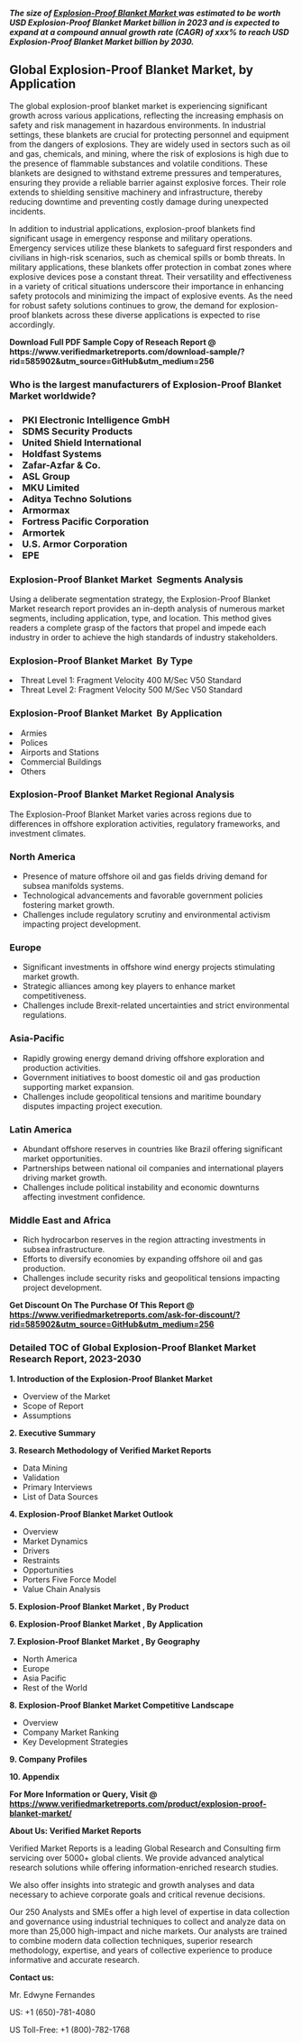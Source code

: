 <p><em><strong>The size of <a href="https://www.verifiedmarketreports.com/download-sample/?rid=585902&utm_source=GitHub&utm_medium=256" target="_blank">Explosion-Proof Blanket Market </a> was estimated to be worth USD Explosion-Proof Blanket Market billion in 2023 and is expected to expand at a compound annual growth rate (CAGR) of xxx% to reach USD Explosion-Proof Blanket Market billion by 2030.</strong></em><br /><h2>Global Explosion-Proof Blanket Market, by Application</h2><p>The global explosion-proof blanket market is experiencing significant growth across various applications, reflecting the increasing emphasis on safety and risk management in hazardous environments. In industrial settings, these blankets are crucial for protecting personnel and equipment from the dangers of explosions. They are widely used in sectors such as oil and gas, chemicals, and mining, where the risk of explosions is high due to the presence of flammable substances and volatile conditions. These blankets are designed to withstand extreme pressures and temperatures, ensuring they provide a reliable barrier against explosive forces. Their role extends to shielding sensitive machinery and infrastructure, thereby reducing downtime and preventing costly damage during unexpected incidents.</p><p>In addition to industrial applications, explosion-proof blankets find significant usage in emergency response and military operations. Emergency services utilize these blankets to safeguard first responders and civilians in high-risk scenarios, such as chemical spills or bomb threats. In military applications, these blankets offer protection in combat zones where explosive devices pose a constant threat. Their versatility and effectiveness in a variety of critical situations underscore their importance in enhancing safety protocols and minimizing the impact of explosive events. As the need for robust safety solutions continues to grow, the demand for explosion-proof blankets across these diverse applications is expected to rise accordingly.</p></p><p id="" class=""><strong>Download Full PDF Sample Copy of Reseach Report @ <a target="">https://www.verifiedmarketreports.com/download-sample/?rid=585902&utm_source=GitHub&utm_medium=256</a></strong></p><h3 id="" class="">Who is the largest manufacturers of&nbsp;Explosion-Proof Blanket Market worldwide?</h3><h3 class=""></Li><Li>PKI Electronic Intelligence GmbH</Li><Li> SDMS Security Products</Li><Li> United Shield International</Li><Li> Holdfast Systems</Li><Li> Zafar-Azfar & Co.</Li><Li> ASL Group</Li><Li> MKU Limited</Li><Li> Aditya Techno Solutions</Li><Li> Armormax</Li><Li> Fortress Pacific Corporation</Li><Li> Armortek</Li><Li> U.S. Armor Corporation</Li><Li> EPE</h3><h3 id="" class="">Explosion-Proof Blanket Market &nbsp;Segments Analysis</h3><p id="" class="">Using a deliberate segmentation strategy, the Explosion-Proof Blanket Market research report provides an in-depth analysis of numerous market segments, including application, type, and location. This method gives readers a complete grasp of the factors that propel and impede each industry in order to achieve the high standards of industry stakeholders.</p><h3 id="" class="">Explosion-Proof Blanket Market &nbsp;By Type</h3><p></Li><Li>Threat Level 1: Fragment Velocity 400 M/Sec V50 Standard</Li><Li> Threat Level 2: Fragment Velocity 500 M/Sec V50 Standard</p><h3 id="" class="">Explosion-Proof Blanket Market &nbsp;By Application</h3><p class=""></Li><Li>Armies</Li><Li> Polices</Li><Li> Airports and Stations</Li><Li> Commercial Buildings</Li><Li> Others</p><h3 id="" class="">Explosion-Proof Blanket Market Regional Analysis</h3><p id="" class="">The Explosion-Proof Blanket Market varies across regions due to differences in offshore exploration activities, regulatory frameworks, and investment climates.</p><h3 id="" class="">North America</h3><ul><li>Presence of mature offshore oil and gas fields driving demand for subsea manifolds systems.</li><li>Technological advancements and favorable government policies fostering market growth.</li><li>Challenges include regulatory scrutiny and environmental activism impacting project development.</li></ul><h3 id="" class="">Europe</h3><ul><li>Significant investments in offshore wind energy projects stimulating market growth.</li><li>Strategic alliances among key players to enhance market competitiveness.</li><li>Challenges include Brexit-related uncertainties and strict environmental regulations.</li></ul><h3 id="" class="">Asia-Pacific</h3><ul><li>Rapidly growing energy demand driving offshore exploration and production activities.</li><li>Government initiatives to boost domestic oil and gas production supporting market expansion.</li><li>Challenges include geopolitical tensions and maritime boundary disputes impacting project execution.</li></ul><h3 id="" class="">Latin America</h3><ul><li>Abundant offshore reserves in countries like Brazil offering significant market opportunities.</li><li>Partnerships between national oil companies and international players driving market growth.</li><li>Challenges include political instability and economic downturns affecting investment confidence.</li></ul><h3 id="" class="">Middle East and Africa</h3><ul><li>Rich hydrocarbon reserves in the region attracting investments in subsea infrastructure.</li><li>Efforts to diversify economies by expanding offshore oil and gas production.</li><li>Challenges include security risks and geopolitical tensions impacting project development.</li></ul><p id="" class=""><strong>Get Discount On The Purchase Of This Report @ <a href="https://www.verifiedmarketreports.com/ask-for-discount/?rid=585902&utm_source=GitHub&utm_medium=256" target="_blank">https://www.verifiedmarketreports.com/ask-for-discount/?rid=585902&utm_source=GitHub&utm_medium=256</a></strong></p><h3 id="" class="">Detailed TOC of Global Explosion-Proof Blanket Market Research Report, 2023-2030</h3><p id="" class=""><strong>1. Introduction of the Explosion-Proof Blanket Market </strong></p><ul><li>Overview of the Market</li><li>Scope of Report</li><li>Assumptions</li></ul><p id="" class=""><strong>2. Executive Summary</strong></p><p id="" class=""><strong>3. Research Methodology of Verified Market Reports</strong></p><ul><li>Data Mining</li><li>Validation</li><li>Primary Interviews</li><li>List of Data Sources</li></ul><p id="" class=""><strong>4. Explosion-Proof Blanket Market Outlook</strong></p><ul><li>Overview</li><li>Market Dynamics</li><li>Drivers</li><li>Restraints</li><li>Opportunities</li><li>Porters Five Force Model</li><li>Value Chain Analysis</li></ul><p id="" class=""><strong>5. Explosion-Proof Blanket Market , By Product</strong></p><p id="" class=""><strong>6. Explosion-Proof Blanket Market , By Application</strong></p><p id="" class=""><strong>7. Explosion-Proof Blanket Market , By Geography</strong></p><ul><li>North America</li><li>Europe</li><li>Asia Pacific</li><li>Rest of the World</li></ul><p id="" class=""><strong>8. Explosion-Proof Blanket Market Competitive Landscape</strong></p><ul><li>Overview</li><li>Company Market Ranking</li><li>Key Development Strategies</li></ul><p id="" class=""><strong>9. Company Profiles</strong></p><p id="" class=""><strong>10. Appendix</strong></p><p id="" class=""><strong>For More Information or Query, Visit @ <a href="https://www.verifiedmarketreports.com/product/explosion-proof-blanket-market/" target="_blank">https://www.verifiedmarketreports.com/product/explosion-proof-blanket-market/</a></strong></p><p id="" class=""><strong>About Us: Verified Market Reports</strong></p><p id="" class="">Verified Market Reports is a leading Global Research and Consulting firm servicing over 5000+ global clients. We provide advanced analytical research solutions while offering information-enriched research studies.</p><p id="" class="">We also offer insights into strategic and growth analyses and data necessary to achieve corporate goals and critical revenue decisions.</p><p id="" class="">Our 250 Analysts and SMEs offer a high level of expertise in data collection and governance using industrial techniques to collect and analyze data on more than 25,000 high-impact and niche markets. Our analysts are trained to combine modern data collection techniques, superior research methodology, expertise, and years of collective experience to produce informative and accurate research.</p><p id="" class=""><strong>Contact us:</strong></p><p id="" class="">Mr. Edwyne Fernandes</p><p id="" class="">US: +1 (650)-781-4080</p><p id="" class="">US Toll-Free: +1 (800)-782-1768</p>
